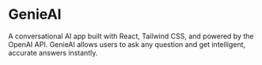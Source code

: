 # GenieAI
A conversational AI app built with React, Tailwind CSS, and powered by the OpenAI API. GenieAI allows users to ask any question and get intelligent, accurate answers instantly.
